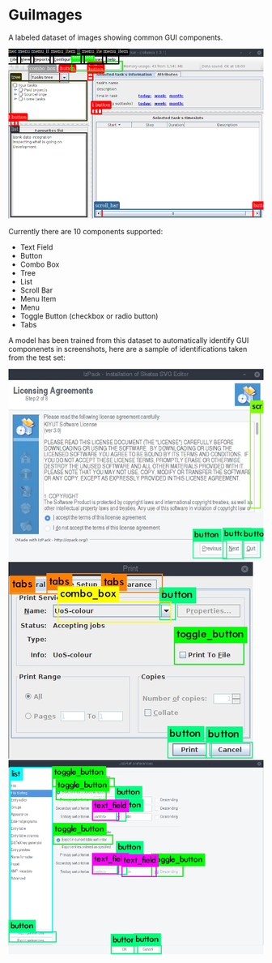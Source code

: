 # GuiImages

A labeled dataset of images showing common GUI components.

![alt text](https://raw.githubusercontent.com/thomasdeanwhite/GuiImages/master/assets/training_data.png "Bounding boxes derived from a Java Swing Ripper")

Currently there are 10 components supported:
- Text Field
- Button
- Combo Box
- Tree
- List
- Scroll Bar
- Menu Item
- Menu
- Toggle Button (checkbox or radio button)
- Tabs

A model has been trained from this dataset to automatically identify GUI componenets in screenshots, here are a sample of identifications taken from the test set:

![alt text](https://raw.githubusercontent.com/thomasdeanwhite/GuiImages/master/assets/pred-128.jpg "Bounding boxes generated on model trained with dataset")
![alt text](https://raw.githubusercontent.com/thomasdeanwhite/GuiImages/master/assets/pred-136.jpg "Bounding boxes generated on model trained with dataset")
![alt text](https://raw.githubusercontent.com/thomasdeanwhite/GuiImages/master/assets/pred-187.jpg "Bounding boxes generated on model trained with dataset")
